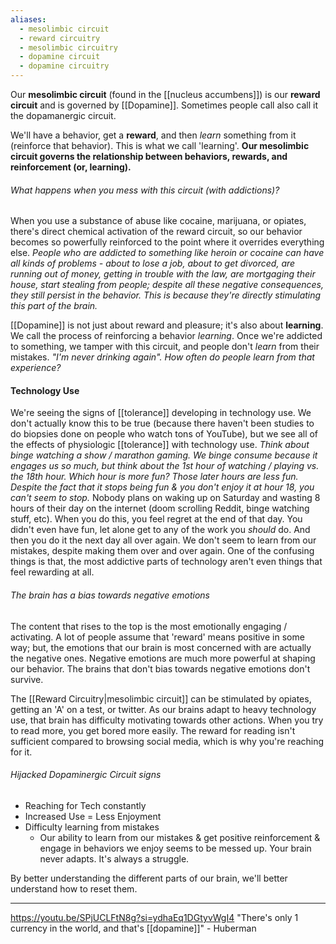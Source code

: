 ```yaml
---
aliases:
  - mesolimbic circuit
  - reward circuitry
  - mesolimbic circuitry
  - dopamine circuit
  - dopamine circuitry
---
```

Our **mesolimbic circuit** (found in the [[nucleus accumbens]]) is our **reward circuit** and is governed by [[Dopamine]]. Sometimes people call also call it the dopamanergic circuit.

We'll have a behavior, get a **reward**, and then *learn* something from it (reinforce that behavior). This is what we call 'learning'.
	**Our mesolimbic circuit governs the relationship between behaviors, rewards, and reinforcement (or, learning).**

###### What happens when you mess with this circuit (with addictions)?
When you use a substance of abuse like cocaine, marijuana, or opiates, there's direct chemical activation of the reward circuit, so our behavior becomes so powerfully reinforced to the point where it overrides everything else.
	*People who are addicted to something like heroin or cocaine can have all kinds of problems - about to lose a job, about to get divorced, are running out of money, getting in trouble with the law, are mortgaging their house, start stealing from people; despite all these negative consequences, they still persist in the behavior. This is because they're directly stimulating this part of the brain.*

[[Dopamine]] is not just about reward and pleasure; it's also about **learning**. We call the process of reinforcing a behavior *learning*.
Once we're addicted to something, we tamper with this circuit, and people don't *learn* from their mistakes.
	*"I'm never drinking again". How often do people learn from that experience?*

#### Technology Use
We're seeing the signs of [[tolerance]] developing in technology use. We don't actually know this to be true (because there haven't been studies to do biopsies done on people who watch tons of YouTube), but we see all of the effects of physiologic [[tolerance]] with technology use.
	*Think about binge watching a show / marathon gaming. We binge consume because it engages us so much, but think about the 1st hour of watching / playing vs. the 18th hour. Which hour is more fun? Those later hours are less fun. Despite the fact that it stops being fun & you don't enjoy it at hour 18, you can't seem to stop.*
Nobody plans on waking up on Saturday and wasting 8 hours of their day on the internet (doom scrolling Reddit, binge watching stuff, etc). When you do this, you feel regret at the end of that day. You didn't even have fun, let alone get to any of the work you *should* do. And then you do it the next day all over again. We don't seem to learn from our mistakes, despite making them over and over again. One of the confusing things is that, the most addictive parts of technology aren't even things that feel rewarding at all.

###### The brain has a bias towards negative emotions
The content that rises to the top is the most emotionally engaging / activating. A lot of people assume that 'reward' means positive in some way; but, the emotions that our brain is most concerned with are actually the negative ones. Negative emotions are much more powerful at shaping our behavior. The brains that don't bias towards negative emotions don't survive.

The [[Reward Circuitry|mesolimbic circuit]] can be stimulated by opiates, getting an 'A' on a test, or twitter. As our brains adapt to heavy technology use, that brain has difficulty motivating towards other actions. When you try to read more, you get bored more easily. The reward for reading isn't sufficient compared to browsing social media, which is why you're reaching for it.

###### Hijacked Dopaminergic Circuit signs
- Reaching for Tech constantly
- Increased Use = Less Enjoyment
- Difficulty learning from mistakes
	- Our ability to learn from our mistakes & get positive reinforcement & engage in behaviors we enjoy seems to be messed up. Your brain never adapts. It's always a struggle.

By better understanding the different parts of our brain, we'll better understand how to reset them.

---
https://youtu.be/SPjUCLFtN8g?si=ydhaEq1DGtyvWgI4
"There's only 1 currency in the world, and that's [[dopamine]]" - Huberman